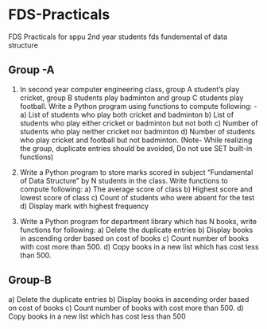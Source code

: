 # FDS-Practicals
FDS Practicals for sppu 2nd year students fds fundemental of data structure

## Group -A

1) In second year computer engineering class, group A student’s play cricket, group B
students play badminton and group C students play football.
Write a Python program using functions to compute following: -
a) List of students who play both cricket and badminton
b) List of students who play either cricket or badminton but not both
c) Number of students who play neither cricket nor badminton
d) Number of students who play cricket and football but not badminton.
(Note- While realizing the group, duplicate entries should be avoided, Do not use SET
built-in functions)

2) Write a Python program to store marks scored in subject “Fundamental of Data
Structure” by N students in the class. Write functions to compute following:
a) The average score of class
b) Highest score and lowest score of class
c) Count of students who were absent for the test
d) Display mark with highest frequency

4) Write a Python program for department library which has N books, write functions for
following:
a) Delete the duplicate entries
b) Display books in ascending order based on cost of books
c) Count number of books with cost more than 500.
d) Copy books in a new list which has cost less than 500.

## Group-B

a) Delete the duplicate entries
b) Display books in ascending order based on cost of books
c) Count number of books with cost more than 500.
d) Copy books in a new list which has cost less than 500
